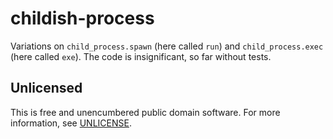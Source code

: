 # childish-process

Variations on `child_process.spawn` (here called `run`) and
`child_process.exec` (here called `exe`).
The code is insignificant, so far without tests.

## Unlicensed

This is free and unencumbered public domain software.
For more information, see [UNLICENSE](http://unlicense.org).
